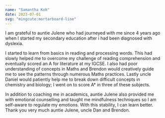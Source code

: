 ```yaml
---
name: "Samantha Koh"
date: 2023-07-01
svg: "mingcute:mortarboard-line"
---
```


I am grateful to auntie Julene who had journeyed with me since 4 years ago when I started my secondary education after i had been diagnosed with dyslexia. 

I started to learn from basics in reading and processing words. This had slowly helped me to overcome my challenge of reading comprehension and eventually scored an A for literature at my IGCSE. I also had poor understanding of concepts in Maths and Brendon would creatively guide me to see the patterns through numerous Maths practices. Lastly uncle Daniel would patiently help me to break down difficult concepts in chemistry and biology; I went on to score A* in three of these subjects. 

In addition to coaching me in academics, auntie Julene also provided me with emotional counselling and taught me mindfulness techniques so I am self-aware to regulate my emotions. With this stability, I can learn better. Thank you very much auntie Julene, uncle Dan and Brendon.     
